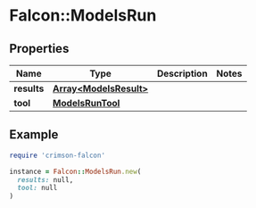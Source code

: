 # Falcon::ModelsRun

## Properties

| Name | Type | Description | Notes |
| ---- | ---- | ----------- | ----- |
| **results** | [**Array&lt;ModelsResult&gt;**](ModelsResult.md) |  |  |
| **tool** | [**ModelsRunTool**](ModelsRunTool.md) |  |  |

## Example

```ruby
require 'crimson-falcon'

instance = Falcon::ModelsRun.new(
  results: null,
  tool: null
)
```

